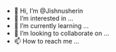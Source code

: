 - 👋 Hi, I’m @Jishnusherin
- 👀 I’m interested in ...
- 🌱 I’m currently learning ...
- 💞️ I’m looking to collaborate on ...
- 📫 How to reach me ...

<!---
Jishnusherin/Jishnusherin is a ✨ special ✨ repository because its `README.md` (this file) appears on your GitHub profile.
You can click the Preview link to take a look at your changes.
--->
